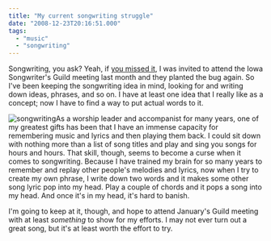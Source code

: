 ```yaml
---
title: "My current songwriting struggle"
date: "2008-12-23T20:16:51.000"
tags: 
  - "music"
  - "songwriting"
---
```


Songwriting, you ask? Yeah, if [you missed it](http://www.chrishubbs.com/2008/12/10/a-fun-evening-a-late-night-and-musical-kinship/), I was invited to attend the Iowa Songwriter's Guild meeting last month and they planted the bug again. So I've been keeping the songwriting idea in mind, looking for and writing down ideas, phrases, and so on. I have at least one idea that I really like as a concept; now I have to find a way to put actual words to it.

![songwriting](http://www.chrishubbs.com/wordpress/wp-content/uploads/2008/12/songwriting.jpg "songwriting")As a worship leader and accompanist for many years, one of my greatest gifts has been that I have an immense capacity for remembering music and lyrics and then playing them back. I could sit down with nothing more than a list of song titles and play and sing you songs for hours and hours. That skill, though, seems to become a curse when it comes to songwriting. Because I have trained my brain for so many years to remember and replay other people's melodies and lyrics, now when I try to create my own phrase, I write down two words and it makes some other song lyric pop into my head. Play a couple of chords and it pops a song into my head. And once it's in my head, it's hard to banish.

I'm going to keep at it, though, and hope to attend January's Guild meeting with at least _something_ to show for my efforts. I may not ever turn out a great song, but it's at least worth the effort to try.
